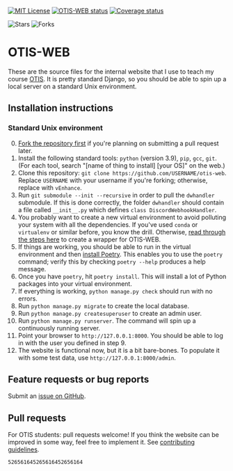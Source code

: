 [<img src="https://img.shields.io/github/license/vEnhance/otis-web" alt="MIT License">](https://github.com/vEnhance/otis-web/blob/main/LICENSE.txt)
[<img src="https://github.com/vEnhance/otis-web/actions/workflows/main.yml/badge.svg" alt="OTIS-WEB status">](https://github.com/vEnhance/otis-web/actions)
[<img src="https://coveralls.io/repos/github/vEnhance/otis-web/badge.svg?branch=main" alt="Coverage status">](https://coveralls.io/github/vEnhance/otis-web?branch=main)

<img src="https://img.shields.io/github/stars/vEnhance/otis-web" alt="Stars"> <img src="https://img.shields.io/github/forks/vEnhance/otis-web" alt="Forks">

# OTIS-WEB

These are the source files for the internal website
that I use to teach my course [OTIS](https://web.evanchen.cc/otis.html).
It is pretty standard Django, so you should be able to spin
up a local server on a standard Unix environment.

## Installation instructions

### Standard Unix environment

0. [Fork the repository first](https://docs.github.com/en/get-started/quickstart/fork-a-repo)
	if you're planning on submitting a pull request later.
1. Install the following standard tools: `python` (version 3.9), `pip`, `gcc`, `git`.
	(For each tool, search "[name of thing to install] [your OS]" on the web.)
2. Clone this repository:
	`git clone https://github.com/USERNAME/otis-web`.
	Replace `USERNAME` with your username if you're forking;
	otherwise, replace with `vEnhance`.
3. Run `git submodule --init --recursive` in order to pull the `dwhandler` submodule.
	If this is done correctly, the folder `dwhandler` should contain
	a file called `__init__.py` which defines `class DiscordWebhookHandler`.
4. You probably want to create a new virtual environment
	to avoid polluting your system with all the dependencies.
	If you've used `conda` or `virtualenv` or similar before, you know the drill.
	Otherwise, [read through the steps here][venv]
	to create a wrapper for OTIS-WEB.
5. If things are working,
	you should be able to run in the virtual environment
	and then [install Poetry](https://python-poetry.org/docs/).
	This enables you to use the `poetry` command;
	verify this by checking `poetry --help` produces a help message.
6. Once you have `poetry`, hit `poetry install`.
	This will install a lot of Python packages into your virtual environment.
7. If everything is working, `python manage.py check` should
	run with no errors.
8. Run `python manage.py migrate` to create the local database.
9. Run `python manage.py createsuperuser` to create an admin user.
10. Run `python manage.py runserver`.
	The command will spin up a continuously running server.
11. Point your browser to `http://127.0.0.1:8000`.
	You should be able to log in with the user you defined in step 9.
12. The website is functional now, but it is a bit bare-bones.
	To populate it with some test data, use `http://127.0.0.1:8000/admin`.

[venv]: https://djangocentral.com/how-to-a-create-virtual-environment-for-python/

## Feature requests or bug reports

Submit an [issue on GitHub](https://github.com/vEnhance/otis-web/issues).

## Pull requests

For OTIS students: pull requests welcome!
If you think the website can be improved in some way, feel free to implement it.
See [contributing guidelines](CONTRIBUTING.mkd).

`526561645265616452656164`
